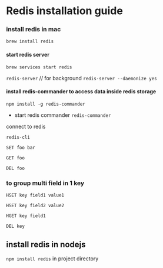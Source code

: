 # Redis installation guide

### install redis in mac

``brew install redis``

#### start redis server

`brew services start redis`

`redis-server`
// for background
`redis-server --daemonize yes`

#### install redis-commander to access data inside redis storage

``npm install -g redis-commander``

- start redis commander
  `redis-commander`

connect to redis

`redis-cli`

`SET foo bar`

`GET foo`

`DEL foo`

### to group multi field in 1 key

`HSET key field1 value1`

`HSET key field2 value2`

`HGET key field1`

`DEL key`

## install redis in nodejs

`npm install redis` in project directory